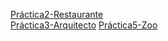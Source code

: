 <a href="Practica2-Restaurante/index.html">Práctica2-Restaurante</a><br>
<a href="Practica3-Arquitecto/index.html">Práctica3-Arquitecto</a>
<a href="Practica5-Zoo/index.html">Práctica5-Zoo</a>
